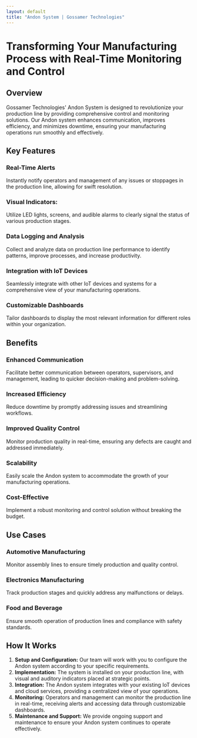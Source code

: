 ```yaml
---
layout: default
title: "Andon System | Gossamer Technologies"
---
```


# Transforming Your Manufacturing Process with Real-Time Monitoring and Control

## Overview

Gossamer Technologies' Andon System is designed to revolutionize your production line by providing comprehensive control and monitoring solutions. Our Andon system enhances communication, improves efficiency, and minimizes downtime, ensuring your manufacturing operations run smoothly and effectively.

## Key Features

### Real-Time Alerts
Instantly notify operators and management of any issues or stoppages in the production line, allowing for swift resolution.

### Visual Indicators:
Utilize LED lights, screens, and audible alarms to clearly signal the status of various production stages.

### Data Logging and Analysis
Collect and analyze data on production line performance to identify patterns, improve processes, and increase productivity.

### Integration with IoT Devices
Seamlessly integrate with other IoT devices and systems for a comprehensive view of your manufacturing operations.

### Customizable Dashboards
Tailor dashboards to display the most relevant information for different roles within your organization.

## Benefits

### Enhanced Communication
Facilitate better communication between operators, supervisors, and management, leading to quicker decision-making and problem-solving.

### Increased Efficiency
Reduce downtime by promptly addressing issues and streamlining workflows.

### Improved Quality Control
Monitor production quality in real-time, ensuring any defects are caught and addressed immediately.

### Scalability
Easily scale the Andon system to accommodate the growth of your manufacturing operations.

### Cost-Effective
Implement a robust monitoring and control solution without breaking the budget.

## Use Cases

### Automotive Manufacturing
Monitor assembly lines to ensure timely production and quality control.

### Electronics Manufacturing
Track production stages and quickly address any malfunctions or delays.

### Food and Beverage
Ensure smooth operation of production lines and compliance with safety standards.

## How It Works

1. **Setup and Configuration:** Our team will work with you to configure the Andon system according to your specific requirements.
2. **Implementation:** The system is installed on your production line, with visual and auditory indicators placed at strategic points.
3. **Integration:** The Andon system integrates with your existing IoT devices and cloud services, providing a centralized view of your operations.
4. **Monitoring:** Operators and management can monitor the production line in real-time, receiving alerts and accessing data through customizable dashboards.
5. **Maintenance and Support:** We provide ongoing support and maintenance to ensure your Andon system continues to operate effectively.
